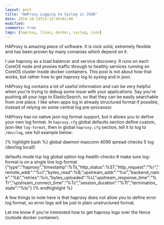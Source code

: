 ```yaml
---
layout: post
title: "HAProxy Logging to Syslog in JSON"
date: 2014-10-13T23:13:44+01:00
modified:
comments: true
tags: [haproxy, linux, docker, syslog, json]
---
```

HAProxy is amazing piece of software. It is rock solid, extremely flexible and
has been proven by many comanies which depend on it.

I use haproxy as a load balancer and service discovery. It runs on each CoreOS
node and proxies traffic through to healthy services running on CoreOS cluster
inside docker containers. This post is not about how that works, but rather how
to get haproxy log to syslog and in json.

HAProxy log contains a lot of useful information and can be very helpful when
you're trying to debug some issue with your applications. Say you're pushing
all your logs to ElasticSearch, so that they can be easily searchable from one
place. I like when apps log in already structured format if possible, instead
of relying on some central log pre-processor.

HAProxy has no native json log format support, but it allows you to define your
own log format. In `haproxy.cfg` global defaults section define custom,
json-like `log-format`, then in global `haproxy.cfg` section, tell it to log to
`/dev/log`, see full example below:

{% highlight bash %}
global
  daemon
  maxconn 4096
  spread-checks 5
  log /dev/log local0

  defaults
    mode tcp
    log global
    option log-health-checks
    # make sure log-format is on a single line
    log-format {"type":"haproxy","timestamp":%Ts,"http_status":%ST,"http_request":"%r","remote_addr":"%ci","bytes_read":%B,"upstream_addr":"%si","backend_name":"%b","retries":%rc,"bytes_uploaded":%U,"upstream_response_time":"%Tr","upstream_connect_time":"%Tc","session_duration":"%Tt","termination_state":"%ts"}
{% endhighlight %}

A few things to note here is that haproxy does not allow you to define error
log format, so error logs will be just in plain unstructured format.

Let me know if you're interested how to get haproxy logs over the fence
(outside docker container).

